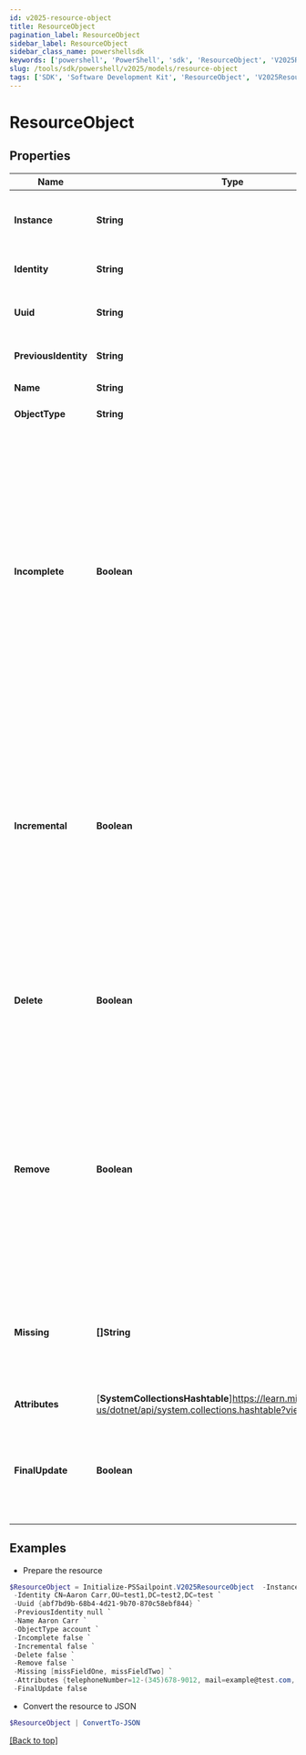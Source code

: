 ```yaml
---
id: v2025-resource-object
title: ResourceObject
pagination_label: ResourceObject
sidebar_label: ResourceObject
sidebar_class_name: powershellsdk
keywords: ['powershell', 'PowerShell', 'sdk', 'ResourceObject', 'V2025ResourceObject'] 
slug: /tools/sdk/powershell/v2025/models/resource-object
tags: ['SDK', 'Software Development Kit', 'ResourceObject', 'V2025ResourceObject']
---
```



# ResourceObject

## Properties

Name | Type | Description | Notes
------------ | ------------- | ------------- | -------------
**Instance** | **String** | Identifier of the specific instance where this object resides. | [optional] [readonly] 
**Identity** | **String** | Native identity of the object in the Source. | [optional] [readonly] 
**Uuid** | **String** | Universal unique identifier of the object in the Source. | [optional] [readonly] 
**PreviousIdentity** | **String** | Native identity that the object has previously. | [optional] [readonly] 
**Name** | **String** | Display name for this object. | [optional] [readonly] 
**ObjectType** | **String** | Type of object. | [optional] [readonly] 
**Incomplete** | **Boolean** | A flag indicating that this is an incomplete object. Used in special cases where the connector has to return account information in several phases and the objects might not have a complete set of all account attributes. The attributes in this object will replace the corresponding attributes in the Link, but no other Link attributes will be changed. | [optional] [readonly] 
**Incremental** | **Boolean** | A flag indicating that this is an incremental change object. This is similar to incomplete but it also means that the values of any multi-valued attributes in this object should be merged with the existing values in the Link rather than replacing the existing Link value. | [optional] [readonly] 
**Delete** | **Boolean** | A flag indicating that this object has been deleted. This is set only when doing delta aggregation and the connector supports detection of native deletes. | [optional] [readonly] 
**Remove** | **Boolean** | A flag set indicating that the values in the attributes represent things to remove rather than things to add. Setting this implies incremental. The values which are always for multi-valued attributes are removed from the current values. | [optional] [readonly] 
**Missing** | **[]String** | A list of attribute names that are not included in this object. This is only used with SMConnector and will only contain ""groups"". | [optional] [readonly] 
**Attributes** | [**SystemCollectionsHashtable**]https://learn.microsoft.com/en-us/dotnet/api/system.collections.hashtable?view=net-9.0 | Attributes of this ResourceObject. | [optional] [readonly] 
**FinalUpdate** | **Boolean** | In Aggregation, for sparse object the count for total accounts scanned identities updated is not incremented. | [optional] [readonly] 

## Examples

- Prepare the resource
```powershell
$ResourceObject = Initialize-PSSailpoint.V2025ResourceObject  -Instance null `
 -Identity CN=Aaron Carr,OU=test1,DC=test2,DC=test `
 -Uuid {abf7bd9b-68b4-4d21-9b70-870c58ebf844} `
 -PreviousIdentity null `
 -Name Aaron Carr `
 -ObjectType account `
 -Incomplete false `
 -Incremental false `
 -Delete false `
 -Remove false `
 -Missing [missFieldOne, missFieldTwo] `
 -Attributes {telephoneNumber=12-(345)678-9012, mail=example@test.com, displayName=Aaron Carr} `
 -FinalUpdate false
```

- Convert the resource to JSON
```powershell
$ResourceObject | ConvertTo-JSON
```


[[Back to top]](#) 

